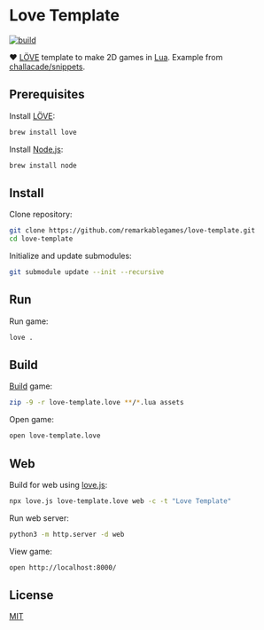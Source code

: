 # Love Template

[![build](https://github.com/remarkablegames/love-template/actions/workflows/build.yml/badge.svg)](https://github.com/remarkablegames/love-template/actions/workflows/build.yml)

❤️ [LÖVE](https://love2d.org/) template to make 2D games in [Lua](https://www.lua.org/). Example from [challacade/snippets](https://github.com/challacade/snippets).

## Prerequisites

Install [LÖVE](http://love2d.org/#download):

```sh
brew install love
```

Install [Node.js](https://nodejs.org/):

```sh
brew install node
```

## Install

Clone repository:

```sh
git clone https://github.com/remarkablegames/love-template.git
cd love-template
```

Initialize and update submodules:

```sh
git submodule update --init --recursive
```

## Run

Run game:

```sh
love .
```

## Build

[Build](https://love2d.org/wiki/Game_Distribution) game:

```sh
zip -9 -r love-template.love **/*.lua assets
```

Open game:

```sh
open love-template.love
```

## Web

Build for web using [love.js](https://www.npmjs.com/package/love.js):

```sh
npx love.js love-template.love web -c -t "Love Template"
```

Run web server:

```sh
python3 -m http.server -d web
```

View game:

```sh
open http://localhost:8000/
```

## License

[MIT](LICENSE)
